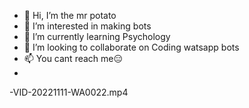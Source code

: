 - 👋 Hi, I’m the mr potato 
- 👀 I’m interested in making bots
- 🌱 I’m currently learning Psychology 
- 💞️ I’m looking to collaborate on Coding watsapp bots
- 📫 You cant reach me😑
- 
-VID-20221111-WA0022.mp4

<!---
mimibotto2/mimibotto2 is a ✨ special ✨ repository because its `README.md` (this file) appears on your GitHub profile.
You can click the Preview link to take a look at your changes.
--->
